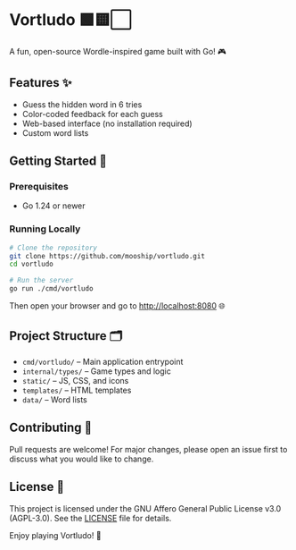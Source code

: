 
# Vortludo 🟩🟨⬜

A fun, open-source Wordle-inspired game built with Go! 🎮

## Features ✨

- Guess the hidden word in 6 tries
- Color-coded feedback for each guess
- Web-based interface (no installation required)
- Custom word lists

## Getting Started 🚀

### Prerequisites

- Go 1.24 or newer

### Running Locally

```sh
# Clone the repository
git clone https://github.com/mooship/vortludo.git
cd vortludo

# Run the server
go run ./cmd/vortludo
```

Then open your browser and go to [http://localhost:8080](http://localhost:8080) 🌐

## Project Structure 🗂️

- `cmd/vortludo/` – Main application entrypoint
- `internal/types/` – Game types and logic
- `static/` – JS, CSS, and icons
- `templates/` – HTML templates
- `data/` – Word lists

## Contributing 🤝

Pull requests are welcome! For major changes, please open an issue first to discuss what you would like to change.

## License 📄

This project is licensed under the GNU Affero General Public License v3.0 (AGPL-3.0). See the [LICENSE](LICENSE) file for details.

Enjoy playing Vortludo! 🧩
